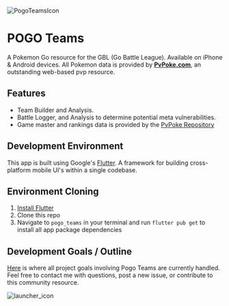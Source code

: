 ![PogoTeamsIcon](https://user-images.githubusercontent.com/41221800/143391296-e61059a4-1e63-4a66-9e1f-fe41a686b769.png)

# POGO Teams
A Pokemon Go resource for the GBL (Go Battle League). Available on iPhone & Android devices.
All Pokemon data is provided by [**PvPoke.com**](https://pvpoke.com), an outstanding web-based pvp resource.
 
## Features
- Team Builder and Analysis.
- Battle Logger, and Analysis to determine potential meta vulnerabilities.
- Game master and rankings data is provided by the [PvPoke Repository](https://github.com/pvpoke/pvpoke/tree/master/src)

## Development Environment
This app is built using Google's [Flutter](https://flutter.dev). A framework for building cross-platform mobile UI's within a single codebase.

## Environment Cloning
1) [Install Flutter](https://docs.flutter.dev/get-started/install)
2) Clone this repo
3) Navigate to `pogo_teams` in your terminal and run `flutter pub get` to install all app package dependencies

## Development Goals / Outline
[Here](https://github.com/users/SeanSiders/projects/2) is where all project goals involving Pogo Teams are currently handled.
Feel free to contact me with questions, post a new issue, or contribute to this community resource.

![launcher_icon](https://user-images.githubusercontent.com/41221800/143666343-e7ea4d08-e151-4334-92d2-53fabaafcb03.png)
